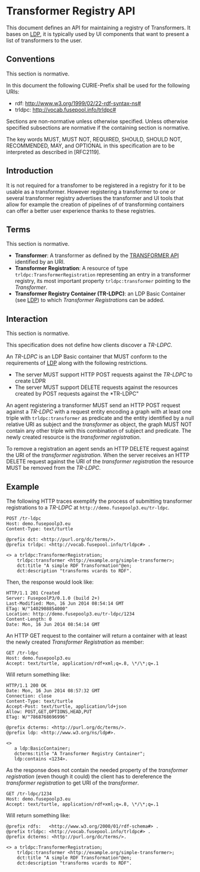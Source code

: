 # Transformer Registry API

This document defines an API for maintaining a registry of Transformers. It bases on [LDP], it is typically used by UI components that want to present a list of transformers to the user.

## Conventions

This section is normative.

In this document the following CURIE-Prefix shall be used for the following URIs:

 * rdf: http://www.w3.org/1999/02/22-rdf-syntax-ns#
 * trldpc: http://vocab.fusepool.info/trldpc#

Sections are non-normative unless otherwise specified. Unless otherwise specified subsections are normative if the containing section is normative.

The key words MUST, MUST NOT, REQUIRED, SHOULD, SHOULD NOT, RECOMMENDED, MAY, and OPTIONAL in this specification are to be interpreted as described in [RFC2119].

## Introduction

It is not required for a transfomer to be registered in a registry for it to be usable as a transformer. However registering a transformer to one or several transformer registry advertises the transformer and UI tools that allow for example the creation of pipelines of of transforming containers can offer a better user experience thanks to these registries.

## Terms

This section is normative.

 * **Transformer**: A transformer as defined by the [TRANSFORMER API] identified by an URI.
 * **Transformer Registration**: A resource of type `trldpc:TransformerRegistration` representing an entry in a transformer registry, its most important property `trldpc:transformer` pointing to the *Transformer*.
 * **Transformer Registry Container (TR-LDPC)**: an LDP Basic Container (see [LDP]) to which *Transformer Registration*s can be added.
 
## Interaction

This section is normative.

This specification does not define how clients discover a *TR-LDPC*.

An *TR-LDPC* is an LDP Basic container that MUST conform to the requirements of [LDP] along with the following restrictions. 

 * The server MUST support HTTP POST requests against the *TR-LDPC* to create LDPR
 * The server MUST support DELETE requests against the resources created by POST requests against the *TR-LDPC"

An agent registering a transformer MUST send an HTTP POST request against a *TR-LDPC* with a request entity encoding a graph with at least one triple with `trldpc:transformer` as predicate and the entity identified by a null relative URI as subject and the *transformer* as object, the graph MUST NOT contain any other triple with this combination of subject and predicate. The newly created resource is the  *transformer registration*.

To remove a registration an agent sends an HTTP DELETE request against the URI of the *transformer registration*. When the server receives an HTTP DELETE request against the URI of the *transformer registration* the resource MUST be removed from the *TR-LDPC*.

## Example

The following HTTP traces exemplify the process of submitting transformer registrations to a *TR-LDPC* at `http://demo.fusepoolp3.eu/tr-ldpc`.


    POST /tr-ldpc
    Host: demo.fusepoolp3.eu
    Content-Type: text/turtle

    @prefix dct: <http://purl.org/dc/terms/>.
    @prefix trldpc: <http://vocab.fusepool.info/trldpc#> .

    <> a trldpc:TransformerRegistration;
        trldpc:transformer <http://example.org/simple-transformer>;
        dct:title "A simple RDF Transformation"@en;
        dct:description "transforms vcards to RDF".


Then, the response would look like:


    HTTP/1.1 201 Created
    Server: FusepoolP3/0.1.0 (build 2+)
    Last-Modified: Mon, 16 Jun 2014 08:54:14 GMT
    ETag: W/"1402908854000"
    Location: http://demo.fusepoolp3.eu/tr-ldpc/1234
    Content-Length: 0
    Date: Mon, 16 Jun 2014 08:54:14 GMT


An HTTP GET request to the container will return a container with at least the newly created *Transformer Registration* as member:


    GET /tr-ldpc
    Host: demo.fusepoolp3.eu
    Accept: text/turtle, application/rdf+xml;q=.8, \*/\*;q=.1


Will return something like:


    HTTP/1.1 200 OK
    Date: Mon, 16 Jun 2014 08:57:32 GMT
    Connection: close
    Content-Type: text/turtle
    Accept-Post: text/turtle, application/ld+json
    Allow: POST,GET,OPTIONS,HEAD,PUT
    ETag: W/"7868768696996"

    @prefix dcterms: <http://purl.org/dc/terms/>.
    @prefix ldp: <http://www.w3.org/ns/ldp#>.

    <>
       a ldp:BasicContainer;
       dcterms:title "A Transformer Registry Container";
       ldp:contains <1234>.
       
As the response does not contain the needed property of the *transformer registration* (even though it could) the client has to dereference the *transformer registration* to get URI of the *transformer*.

    GET /tr-ldpc/1234
    Host: demo.fusepoolp3.eu
    Accept: text/turtle, application/rdf+xml;q=.8, \*/\*;q=.1


Will return something like:

    @prefix rdfs:   <http://www.w3.org/2000/01/rdf-schema#> .
    @prefix trldpc: <http://vocab.fusepool.info/trldpc#> .
    @prefix dcterms: <http://purl.org/dc/terms/>.

    <> a trldpc:TransformerRegistration;
        trldpc:transformer <http://example.org/simple-transformer>;
        dct:title "A simple RDF Transformation"@en;
        dct:description "transforms vcards to RDF".
               
        
[LDP]: http://www.w3.org/TR/ldp/
[TRANSFORMER API]: https://github.com/fusepoolP3/overall-architecture/blob/master/transformer-api.md

